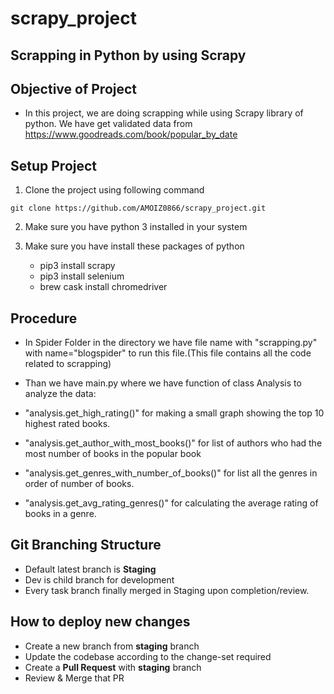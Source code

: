 # scrapy_project
## Scrapping in Python by using Scrapy

## Objective of Project
- In this project, we are doing scrapping while using Scrapy library of python. We have get validated data from           https://www.goodreads.com/book/popular_by_date


## Setup Project

1. Clone the project using following command
```
git clone https://github.com/AMOIZ0866/scrapy_project.git
```

2. Make sure you have python 3 installed in your system

3. Make sure you have install these packages of python 
    -  pip3 install scrapy  
    -  pip3 install selenium 
    -  brew cask install chromedriver
          
    
## Procedure
   - In Spider Folder in the directory we have file name with "scrapping.py" with name="blogspider" to run this file.(This file contains all the code related to scrapping)
   
   - Than we have main.py where we have function of class Analysis to analyze the data:
   - "analysis.get_high_rating()" for making a small graph showing the top 10 highest rated books.
   - "analysis.get_author_with_most_books()" for list of authors who had the most number of books in the popular book
   - "analysis.get_genres_with_number_of_books()" for list all the genres in order of number of books.
   - "analysis.get_avg_rating_genres()" for calculating the average rating of books in a genre.

## Git Branching Structure
- Default latest branch is **Staging**
- Dev is child branch for development
- Every task branch finally merged in Staging upon completion/review.

## How to deploy new changes
- Create a new branch from **staging** branch
- Update the codebase according to the change-set required
- Create a **Pull Request** with **staging** branch
- Review & Merge that PR

